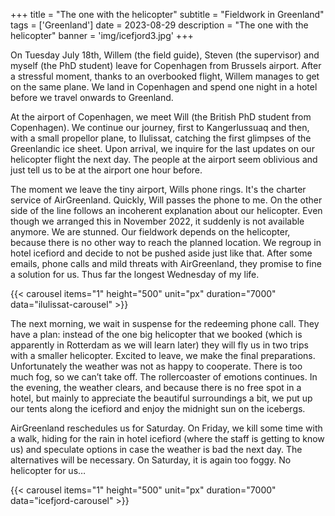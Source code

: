 +++
title = "The one with the helicopter"
subtitle = "Fieldwork in Greenland"
tags = ['Greenland']
date = 2023-08-29
description = "The one with the helicopter"
banner = 'img/icefjord3.jpg'
+++

On Tuesday July 18th, Willem (the field guide), Steven (the supervisor) and myself (the PhD student) leave for Copenhagen from Brussels airport. After a stressful moment, thanks to an overbooked flight, Willem manages to get on the same plane. We land in Copenhagen and spend one night in a hotel before we travel onwards to Greenland. 

At the airport of Copenhagen, we meet Will (the British PhD student from Copenhagen). We continue our journey, first to Kangerlussuaq and then, with a small propellor plane, to Ilulissat, catching the first glimpses of the Greenlandic ice sheet. Upon arrival, we inquire for the last updates on our helicopter flight the next day. The people at the airport seem oblivious and just tell us to be at the airport one hour before. 

The moment we leave the tiny airport, Wills phone rings. It's the charter service of AirGreenland. Quickly, Will passes the phone to me. On the other side of the line follows an incoherent explanation about our helicopter. Even though we arranged this in November 2022, it suddenly is not available anymore. We are stunned. Our fieldwork depends on the helicopter, because there is no other way to reach the planned location. We regroup in hotel icefiord and decide to not be pushed aside just like that. After some emails, phone calls and mild threats with AirGreenland, they promise to fine a solution for us. Thus far the longest Wednesday of my life.

{{< carousel items="1" height="500" unit="px" duration="7000" data="ilulissat-carousel" >}}

The next morning, we wait in suspense for the redeeming phone call. They have a plan: instead of the one big helicopter that we booked (which is apparently in Rotterdam as we will learn later) they will fly us in two trips with a smaller helicopter. Excited to leave, we make the final preparations. Unfortunately the weather was not as happy to cooperate. There is too much fog, so we can’t take off. The rollercoaster of emotions continues. In the evening, the weather clears, and because there is no free spot in a hotel, but mainly to appreciate the beautiful surroundings a bit, we put up our tents along the icefiord and enjoy the midnight sun on the icebergs.

AirGreenland reschedules us for Saturday. On Friday, we kill some time with a walk, hiding for the rain in hotel icefiord (where the staff is getting to know us) and speculate options in case the weather is bad the next day. The alternatives will be necessary. On Saturday, it is again too foggy. No helicopter for us… 

{{< carousel items="1" height="500" unit="px" duration="7000" data="icefjord-carousel" >}}